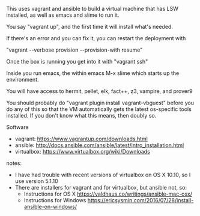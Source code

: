 This uses vagrant and ansible to build a virtual machine that has LSW installed, as well as emacs and
slime to run it.  

You say "vagrant up", and the first time it will install what's needed.

If there's an error and you can fix it, you can restart the deployment with

"vagrant --verbose provision --provision-with resume"

Once the box is running you get into it with "vagrant ssh"

Inside you run emacs, the within emacs M-x slime which starts up the environment.

You will have access to hermit, pellet, elk,  fact++, z3, vampire, and prover9 

You should probably do "vagrant plugin install vagrant-vbguest" before you do any of this so that the VM automatically
gets the latest os-specific tools installed. If you don't know what this means, then doubly so.

Software
- vagrant: https://www.vagrantup.com/downloads.html
- ansible: http://docs.ansible.com/ansible/latest/intro_installation.html
- virtualbox: https://www.virtualbox.org/wiki/Downloads

notes:
 - I have had trouble with recent versions of virtualbox on OS X 10.10, so I use version 5.1.10
 - There are installers for vagrant and for virtualbox, but ansible not, so:
     - Instructions for OS X https://valdhaus.co/writings/ansible-mac-osx/
     - Instructions for Windows https://ericsysmin.com/2016/07/28/install-ansible-on-windows/

